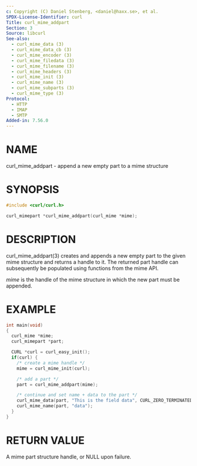 ```yaml
---
c: Copyright (C) Daniel Stenberg, <daniel@haxx.se>, et al.
SPDX-License-Identifier: curl
Title: curl_mime_addpart
Section: 3
Source: libcurl
See-also:
  - curl_mime_data (3)
  - curl_mime_data_cb (3)
  - curl_mime_encoder (3)
  - curl_mime_filedata (3)
  - curl_mime_filename (3)
  - curl_mime_headers (3)
  - curl_mime_init (3)
  - curl_mime_name (3)
  - curl_mime_subparts (3)
  - curl_mime_type (3)
Protocol:
  - HTTP
  - IMAP
  - SMTP
Added-in: 7.56.0
---
```


# NAME

curl_mime_addpart - append a new empty part to a mime structure

# SYNOPSIS

~~~c
#include <curl/curl.h>

curl_mimepart *curl_mime_addpart(curl_mime *mime);
~~~

# DESCRIPTION

curl_mime_addpart(3) creates and appends a new empty part to the given
mime structure and returns a handle to it. The returned part handle can
subsequently be populated using functions from the mime API.

*mime* is the handle of the mime structure in which the new part must be
appended.

# EXAMPLE

~~~c
int main(void)
{
  curl_mime *mime;
  curl_mimepart *part;

  CURL *curl = curl_easy_init();
  if(curl) {
    /* create a mime handle */
    mime = curl_mime_init(curl);

    /* add a part */
    part = curl_mime_addpart(mime);

    /* continue and set name + data to the part */
    curl_mime_data(part, "This is the field data", CURL_ZERO_TERMINATED);
    curl_mime_name(part, "data");
  }
}
~~~

# RETURN VALUE

A mime part structure handle, or NULL upon failure.
